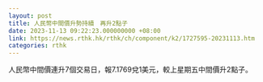```yaml
---
layout: post
title: 人民幣中間價升勢持續　再升2點子
date: 2023-11-13 09:22:23.000000000 +08:00
link: https://news.rthk.hk/rthk/ch/component/k2/1727595-20231113.htm
categories: rthk
---
```


人民幣中間價連升7個交易日，報7.1769兌1美元，較上星期五中間價升2點子。

